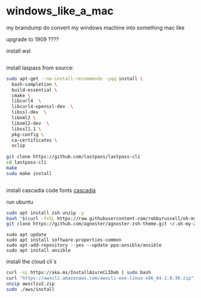 # windows_like_a_mac
my braindump do convert my windows machine into something mac like

upgrade to 1909 ????

install wsl
```powershell

```


install laspass from source:
```bash
sudo apt-get --no-install-recommends -yqq install \
  bash-completion \
  build-essential \
  cmake \
  libcurl4  \
  libcurl4-openssl-dev  \
  libssl-dev  \
  libxml2 \
  libxml2-dev  \
  libssl1.1 \
  pkg-config \
  ca-certificates \
  xclip
  
git clone https://github.com/lastpass/lastpass-cli
cd lastpass-cli
make
sudo make install
```
```bash

```

install cascadia code fonts [cascadia](https://github.com/microsoft/cascadia-code/releases)

run ubuntu

```bash
sudo apt install zsh unzip -y
bash "$(curl -fsSL https://raw.githubusercontent.com/robbyrussell/oh-my-zsh/master/tools/install.sh)"
git clone https://github.com/agnoster/agnoster-zsh-theme.git ~/.oh-my-zsh/custom/themes/agnoster
```

```
sudo apt update
sudo apt install software-properties-common
sudo apt-add-repository --yes --update ppa:ansible/ansible
sudo apt install ansible
```
install the cloud cli´s
```bash
curl -sL https://aka.ms/InstallAzureCLIDeb | sudo bash
curl "https://awscli.amazonaws.com/awscli-exe-linux-x86_64-2.0.30.zip" -o "awscliv2.zip"
unzip awscliv2.zip
sudo ./aws/install
